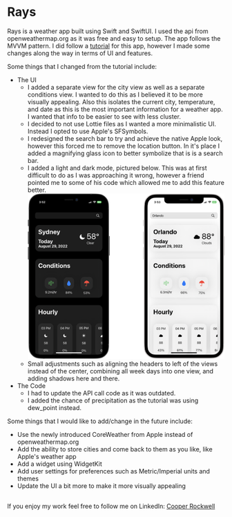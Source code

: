 # Rays
Rays is a weather app built using Swift and SwiftUI. I used the api from openweathermap.org as it was free and easy to setup. The app follows the MVVM pattern. I did follow a [tutorial](https://youtu.be/KI6Yf7VMefc) for this app, however I made some changes along the way in terms of UI and features. 

Some things that I changed from the tutorial include:

 - The UI
	 - I added a separate view for the city view as well as a separate conditions view. I wanted to do this as I believed it to be more visually appealing. Also this isolates the current city, temperature, and date as this is the most important information for a weather app. I wanted that info to be easier to see with less cluster.
	 - I decided to not use Lottie files as I wanted a more minimalistic UI. Instead I opted to use Apple's SFSymbols.
	 - I redesigned the search bar to try and achieve the native Apple look, however this forced me to remove the location button. In it's place I added a magnifying glass icon to better symbolize that is is a search bar.
	 - I added a light and dark mode, pictured below. This was at first difficult to do as I was approaching it wrong, however a friend pointed me to some of his code which allowed me to add this feature better.
	 ![](https://github.com/Coop8/Rays/blob/main/rayspics/DarkvsLight.png)
	 - Small adjustments such as aligning the headers to left of the views instead of the center, combining all week days into one view, and adding shadows here and there.
 - The Code
	 - I had to update the API call code as it was outdated.
	 - I added the chance of precipitation as the tutorial was using dew_point instead.

Some things that I would like to add/change in the future include:

 - Use the newly introduced CoreWeather from Apple instead of openweathermap.org
 - Add the ability to store cities and come back to them as you like, like Apple's weather app
 - Add a widget using WidgetKit
 - Add user settings for preferences such as Metric/Imperial units and themes
 - Update the UI a bit more to make it more visually appealing

##
If you enjoy my work feel free to follow me on LinkedIn: [Cooper Rockwell](https://www.linkedin.com/in/cooper-rockwell-324888221/)
